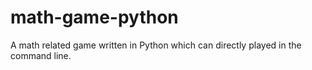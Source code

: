 # math-game-python
A math related game written in Python which can directly played in the command line.
